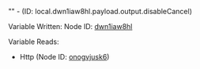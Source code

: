 "" - (ID: local.dwn1iaw8hl.payload.output.disableCancel)

Variable Written:
Node ID: [dwn1iaw8hl](../nodes/dwn1iaw8hl.md)

Variable Reads:
* Http (Node ID: [onogvjusk6](../nodes/onogvjusk6.md))
